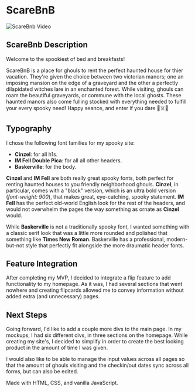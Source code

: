 # ScareBnB
![ScareBnb Video](photos/scareBnb_wireframe.gif)

## ScareBnb Description

Welcome to the spookiest of bed and breakfasts!

ScareBnB is a place for ghouls to rent the perfect haunted house for thier vacation. They're given the choice between two victorian manors; one an imposing mansion on the edge of a graveyard and the other a perfectly dilapidated witches lare in an enchanted forest. While visiting, ghouls can roam the beautiful graveyards, or commune with the local ghosts. These haunted manors also come fulling stocked with everything needed to fulfill your every spooky need! Happy seance, and enter if you dare 🎃☠️🎃

## Typography 

I chose the following font families for my spooky site: 

* **Cinzel**: for all h1s.
* **IM Fell Double Pica**: for all all other headers.
* **Baskerville**: for the body.

**Cinzel** and **IM Fell** are both really great spooky fonts, both perfect for renting haunted houses to you friendly neighborhood ghouls. **Cinzel**, in particular, comes with a "black" version, which is an ultra bold version (*font-weight: 900*), that makes great, eye-catching, spooky statement. **IM Fell** has the perfect old-world English look for the rest of the headers, and would not overwhelm the pages the way something as ornate as **Cinzel** would.

While **Baskerville** is not a traditionally spooky font, I wanted something with a classic serif look that was a little more rounded and polished that something like **Times New Roman**. Baskerville has a professional, modern-but-not style that perfectly fit alongside the more draumatic header fonts.

## Feature Integration 

After completing my MVP, I decided to integrate a flip feature to add functionality to my homepage. As it was, I had several sections that went nowhere and creating flipcards allowed me to convey information without added extra (and unnecessary) pages. 

## Next Steps

Going forward, I'd like to add a couple more divs to the main page. In my mockups, I had six different divs, in three sections on the homepage. While creating my site's, I decided to simplify in order to create the best looking product in the amount of time I was given. 

I would also like to be able to manage the input values across all pages so that the amount of ghouls visiting and the checkin/out dates sync across all forms, but can also be edited. 

Made with HTML, CSS, and vanilla JavaScript.
